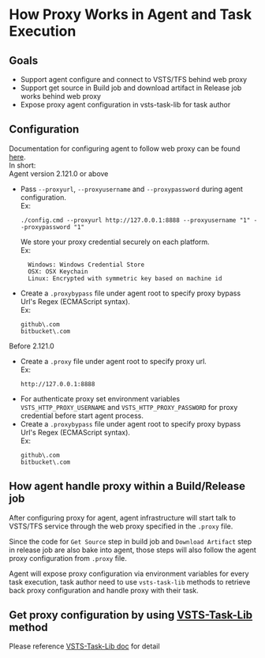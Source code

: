 # How Proxy Works in Agent and Task Execution

## Goals

  - Support agent configure and connect to VSTS/TFS behind web proxy
  - Support get source in Build job and download artifact in Release job works behind web proxy
  - Expose proxy agent configuration in vsts-task-lib for task author

## Configuration

Documentation for configuring agent to follow web proxy can be found [here](https://www.visualstudio.com/en-us/docs/build/actions/agents/v2-windows#how-do-i-configure-the-agent-to-work-through-a-web-proxy-and-connect-to-team-services).  
In short:  
Agent version 2.121.0 or above  
  - Pass `--proxyurl`, `--proxyusername` and `--proxypassword` during agent configuration.   
    Ex:
    ```
    ./config.cmd --proxyurl http://127.0.0.1:8888 --proxyusername "1" --proxypassword "1"
    ```
    We store your proxy credential securely on each platform.  
    Ex:
    ```
      Windows: Windows Credential Store
      OSX: OSX Keychain
      Linux: Encrypted with symmetric key based on machine id
    ```
  - Create a `.proxybypass` file under agent root to specify proxy bypass Url's Regex (ECMAScript syntax).  
    Ex:
    ```
    github\.com
    bitbucket\.com
    ```
Before 2.121.0
  - Create a `.proxy` file under agent root to specify proxy url.  
    Ex:
    ```
    http://127.0.0.1:8888
    ```
  - For authenticate proxy set environment variables `VSTS_HTTP_PROXY_USERNAME` and `VSTS_HTTP_PROXY_PASSWORD` for proxy credential before start agent process.
  - Create a `.proxybypass` file under agent root to specify proxy bypass Url's Regex (ECMAScript syntax).  
    Ex:
    ```
    github\.com
    bitbucket\.com
    ```

## How agent handle proxy within a Build/Release job

After configuring proxy for agent, agent infrastructure will start talk to VSTS/TFS service through the web proxy specified in the `.proxy` file.  

Since the code for `Get Source` step in build job and `Download Artifact` step in release job are also bake into agent, those steps will also follow the agent proxy configuration from `.proxy` file.  

Agent will expose proxy configuration via environment variables for every task execution, task author need to use `vsts-task-lib` methods to retrieve back proxy configuration and handle proxy with their task.

## Get proxy configuration by using [VSTS-Task-Lib](https://github.com/Microsoft/vsts-task-lib) method

Please reference [VSTS-Task-Lib doc](https://github.com/Microsoft/vsts-task-lib/blob/master/node/docs/proxy.md) for detail
